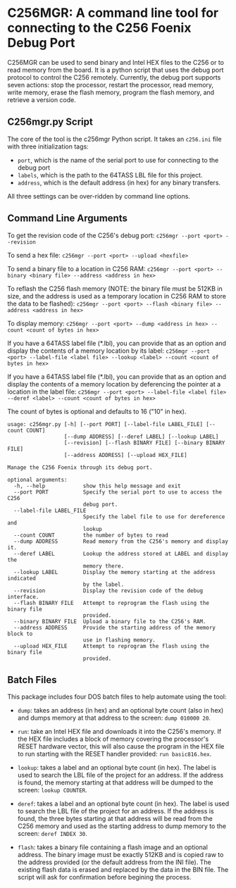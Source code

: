 # C256MGR: A command line tool for connecting to the C256 Foenix Debug Port

C256MGR can be used to send binary and Intel HEX files to the C256 or to read memory
from the board.
It is a python script that uses the debug port protocol to control the C256 remotely.
Currently, the debug port supports seven actions: stop the processor, restart the processor,
read memory, write memory,
erase the flash memory, program the flash memory,
and retrieve a version code.

## C256mgr.py Script

The core of the tool is the c256mgr Python script. It takes an `c256.ini` file with three initialization tags:

* `port`, which is the name of the serial port to use for connecting to the debug port
* `labels`, which is the path to the 64TASS LBL file for this project.
* `address`, which is the default address (in hex) for any binary transfers.

All three settings can be over-ridden by command line options.

## Command Line Arguments

To get the revision code of the C256's debug port:
`c256mgr --port <port> --revision`

To send a hex file:
`c256mgr --port <port> --upload <hexfile>`

To send a binary file to a location in C256 RAM:
`c256mgr --port <port> --binary <binary file> --address <address in hex>`

To reflash the C256 flash memory (NOTE: the binary file must be 512KB in size, and the address
is used as a temporary location in C256 RAM to store the data to be flashed):
`c256mgr --port <port> --flash <binary file> --address <address in hex>`

To display memory:
`c256mgr --port <port> --dump <address in hex> --count <count of bytes in hex>`

If you have a 64TASS label file (*.lbl), you can provide that as an option
and display the contents of a memory location by its label:
`c256mgr --port <port> --label-file <label file> --lookup <label> --count <count of bytes in hex>`

If you have a 64TASS label file (*.lbl), you can provide that as an option
and display the contents of a memory location by deferencing the pointer
at a location in the label file:
`c256mgr --port <port> --label-file <label file> --deref <label> --count <count of bytes in hex>`

The count of bytes is optional and defaults to 16 ("10" in hex).


```
usage: c256mgr.py [-h] [--port PORT] [--label-file LABEL_FILE] [--count COUNT]
                  [--dump ADDRESS] [--deref LABEL] [--lookup LABEL]
                  [--revision] [--flash BINARY FILE] [--binary BINARY FILE]   
                  [--address ADDRESS] [--upload HEX_FILE]

Manage the C256 Foenix through its debug port.

optional arguments:
  -h, --help            show this help message and exit
  --port PORT           Specify the serial port to use to access the C256     
                        debug port.
  --label-file LABEL_FILE
                        Specify the label file to use for dereference and
                        lookup
  --count COUNT         the number of bytes to read
  --dump ADDRESS        Read memory from the C256's memory and display it.
  --deref LABEL         Lookup the address stored at LABEL and display the
                        memory there.
  --lookup LABEL        Display the memory starting at the address indicated
                        by the label.
  --revision            Display the revision code of the debug interface.
  --flash BINARY FILE   Attempt to reprogram the flash using the binary file
                        provided.
  --binary BINARY FILE  Upload a binary file to the C256's RAM.
  --address ADDRESS     Provide the starting address of the memory block to
                        use in flashing memory.
  --upload HEX_FILE     Attempt to reprogram the flash using the binary file
                        provided.
```

## Batch Files

This package includes four DOS batch files to help automate using the tool:

* `dump`: takes an address (in hex) and an optional byte count (also in hex)
  and dumps memory at that address to the screen: `dump 010000 20`.

* `run`: take an Intel HEX file and downloads it into the C256's memory.
  If the HEX file includes a block of memory covering the processor's RESET
  hardware vector, this will also cause the program in the HEX file to run
  starting with the RESET handler provided: `run basic816.hex`.

* `lookup`: takes a label and an optional byte count (in hex). The label
  is used to search the LBL file of the project for an address. If the
  address is found, the memory starting at that address will be dumped
  to the screen: `lookup COUNTER`.

* `deref`: takes a label and an optional byte count (in hex). The label
  is used to search the LBL file of the project for an address. If the
  address is found, the three bytes starting at that address will be read
  from the C256 memory and used as the starting address to dump memory to
  the screen: `deref INDEX 30`.

* `flash`: takes a binary file containing a flash image and an optional
  address. The binary image must be exactly 512KB and is copied raw to
  the address provided (or the default address from the INI file). The
  existing flash data is erased and replaced by the data in the BIN file. 
  The script will ask for confirmation before begining the process.

